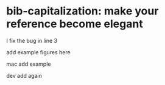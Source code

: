 # bib-capitalization: make your reference become elegant

I fix the bug in line 3

add example figures here

mac add example

dev add again
